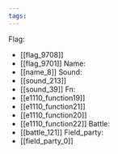 ```yaml
---
tags:
---
```

Flag:
- [[flag_9708]]
- [[flag_9701]]
Name:
- [[name_8]]
Sound:
- [[sound_213]]
- [[sound_39]]
Fn:
- [[e1110_function19]]
- [[e1110_function21]]
- [[e1110_function20]]
- [[e1110_function22]]
Battle:
- [[battle_121]]
Field_party:
- [[field_party_0]]
